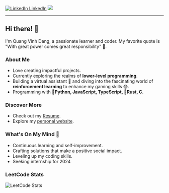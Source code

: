 [![LinkedIn](https://i.stack.imgur.com/gVE0j.png) LinkedIn](https://www.linkedin.com/in/quang-vinh-dang-788ab0194/)
![](https://komarev.com/ghpvc/?username=qvd808&label=PROFILE+VIEWS)

---

## Hi there! 👋

I'm Quang Vinh Dang, a passionate learner and coder. My favorite quote is "With great power comes great responsibility" 😤.

### About Me

- Love creating impactful projects.
- Currently exploring the realms of **lower-level programming**.
- Building a virtual assistant 🤖 and diving into the fascinating world of **reinforcement learning** to enhance my gaming skills 😎.
- Programming with **🐍Python, JavaScript, TypeScript, 🦀Rust, C**. 

### Discover More

- Check out my [Resume]([https://drive.google.com/drive/u/2/home](https://drive.google.com/file/d/16vBXM2ax0YsY1SsbebflajdewYxFxVAz/view?usp=sharing)).
- Explore my [personal website](https://qvd808.github.io/portfolio/).

### What's On My Mind 🤔

- Continuous learning and self-improvement.
- Crafting solutions that make a positive social impact.
- Leveling up my coding skills.
- Seeking internship for 2024

### LeetCode Stats

![LeetCode Stats](https://leetcard.jacoblin.cool/qvd808)

<!---
qvd808/qvd808 is a ✨ special ✨ repository because its `README.md` (this file) appears on your GitHub profile.
You can click the Preview link to take a look at your changes.
--->
